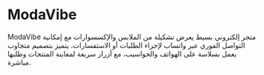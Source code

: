 # ModaVibe
ModaVibe متجر إلكتروني بسيط يعرض تشكيلة من الملابس والإكسسوارات مع إمكانية التواصل الفوري عبر واتساب لإجراء الطلبات أو الاستفسارات. يتميز بتصميم متجاوب يعمل بسلاسة على الهواتف والحواسيب، مع أزرار سريعة لمعاينة المنتجات وطلبها مباشرة.
